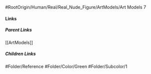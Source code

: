 #RootOrigin/Human/Real/Real_Nude_Figure/ArtModels/Art Models 7
#### Links
##### Parent Links
[[ArtModels]]
##### Children Links
#Folder/Reference
#Folder/Color/Green
#Folder/Subcolor/1
